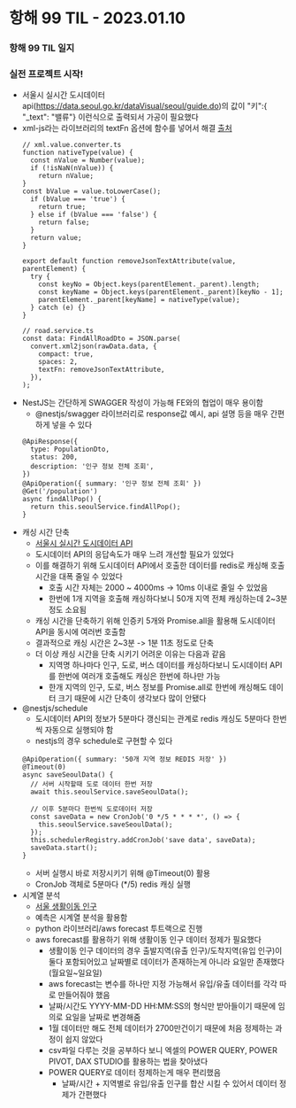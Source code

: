 # 항해 99 TIL - 2023.01.10

### 항해 99 TIL 일지

### 실전 프로젝트 시작!
- 서울시 실시간 도시데이터 api(https://data.seoul.go.kr/dataVisual/seoul/guide.do)의 값이 "키":{ "_text": "밸류"} 이런식으로 출력되서 가공이 필요했다
- xml-js라는 라이브러리의 textFn 옵션에 함수를 넣어서 해결 [출처](https://github.com/nashwaan/xml-js/issues/53)
  ```
  // xml.value.converter.ts
  function nativeType(value) {
    const nValue = Number(value);
    if (!isNaN(nValue)) {
      return nValue;
  }
  const bValue = value.toLowerCase();
    if (bValue === 'true') {
      return true;
    } else if (bValue === 'false') {
      return false;
    }
    return value;
  }

  export default function removeJsonTextAttribute(value, parentElement) {
    try {
      const keyNo = Object.keys(parentElement._parent).length;
      const keyName = Object.keys(parentElement._parent)[keyNo - 1];
      parentElement._parent[keyName] = nativeType(value);
    } catch (e) {}
  }

  // road.service.ts
  const data: FindAllRoadDto = JSON.parse(
    convert.xml2json(rawData.data, {
      compact: true,
      spaces: 2,
      textFn: removeJsonTextAttribute,
    }),
  );
  ```
- NestJS는 간단하게 SWAGGER 작성이 가능해 FE와의 협업이 매우 용이함
  - @nestjs/swagger 라이브러리로 response값 예시, api 설명 등을 매우 간편하게 넣을 수 있다
  ```
  @ApiResponse({
    type: PopulationDto,
    status: 200,
    description: '인구 정보 전체 조회',
  })
  @ApiOperation({ summary: '인구 정보 전체 조회' })
  @Get('/population')
  async findAllPop() {
    return this.seoulService.findAllPop();
  }
  ```
- 캐싱 시간 단축
  - [서울시 실시간 도시데이터 API](https://data.seoul.go.kr/dataVisual/seoul/guide.do)
  - 도시데이터 API의 응답속도가 매우 느려 개선할 필요가 있었다
  - 이를 해결하기 위해 도시데이터 API에서 호출한 데이터를 redis로 캐싱해 호출 시간을 대폭 줄일 수 있었다
    - 호출 시간 자체는 2000 ~ 4000ms -> 10ms 이내로 줄일 수 있었음
    - 한번에 1개 지역을 호출해 캐싱하다보니 50개 지역 전체 캐싱하는데 2~3분 정도 소요됨
  - 캐싱 시간을 단축하기 위해 인증키 5개와 Promise.all을 활용해 도시데이터 API을 동시에 여러번 호출함
  - 결과적으로 캐싱 시간은 2~3분 -> 1분 11초 정도로 단축
  - 더 이상 캐싱 시간을 단축 시키기 어려운 이유는 다음과 같음
    - 지역명 하나마다 인구, 도로, 버스 데이터를 캐싱하다보니 도시데이터 API를 한번에 여러개 호출해도 캐싱은 한번에 하나만 가능
    - 한개 지역의 인구, 도로, 버스 정보를 Promise.all로 한번에 캐싱해도 데이터 크기 때문에 시간 단축이 생각보다 많이 안됐다
- @nestjs/schedule
  - 도시데이터 API의 정보가 5분마다 갱신되는 관계로 redis 캐싱도 5분마다 한번씩 자동으로 실행되야 함
  - nestjs의 경우 schedule로 구현할 수 있다
  ```
  @ApiOperation({ summary: '50개 지역 정보 REDIS 저장' })
  @Timeout(0)
  async saveSeoulData() {
    // 서버 시작할때 도로 데이터 한번 저장
    await this.seoulService.saveSeoulData();

    // 이후 5분마다 한번씩 도로데이터 저장
    const saveData = new CronJob('0 */5 * * * *', () => {
      this.seoulService.saveSeoulData();
    });
    this.schedulerRegistry.addCronJob('save data', saveData);
    saveData.start();
  }
  ```
  - 서버 실행시 바로 저장시키기 위해 @Timeout(0) 활용
  - CronJob 객체로 5분마다 (*/5) redis 캐싱 실행
- 시계열 분석
  - [서울 생활이동 인구](https://data.seoul.go.kr/dataVisual/seoul/seoulLivingMigration.do)
  - 예측은 시계열 분석을 활용함
  - python 라이브러리/aws forecast 투트랙으로 진행
  - aws forecast를 활용하기 위해 생활이동 인구 데이터 정제가 필요했다
    - 생활이동 인구 데이터의 경우 출발지역(유출 인구)/도착지역(유입 인구)이 둘다 포함되어있고 날짜별로 데이터가 존재하는게 아니라 요일만 존재했다 (월요일~일요일)
    - aws forecast는 변수를 하나만 지정 가능해서 유입/유출 데이터를 각각 따로 만들어줘야 했음
    - 날짜/시간도 YYYY-MM-DD HH:MM:SS의 형식만 받아들이기 때문에 임의로 요일을 날짜로 변경해줌
    - 1월 데이터만 해도 전체 데이터가 2700만건이기 때문에 처음 정제하는 과정이 쉽지 않았다
    - csv파일 다루는 것을 공부하다 보니 엑셀의 POWER QUERY, POWER PIVOT, DAX STUDIO를 활용하는 법을 찾아냈다
    - POWER QUERY로 데이터 정제하는게 매우 편리했음
      - 날짜/시간 + 지역별로 유입/유출 인구를 합산 시킬 수 있어서 데이터 정제가 간편했다